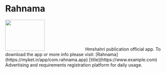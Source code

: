 # Rahnama
<img src="https://rahnama.com/logo.svg" height="100px" width="50%"/>
Hmshahri publication official app.
To download the app or more info please visit: 
[Rahnama](https://myket.ir/app/com.rahnama.app)
[title](https://www.example.com)
Advertising and requirements registration platform for daily usage.
